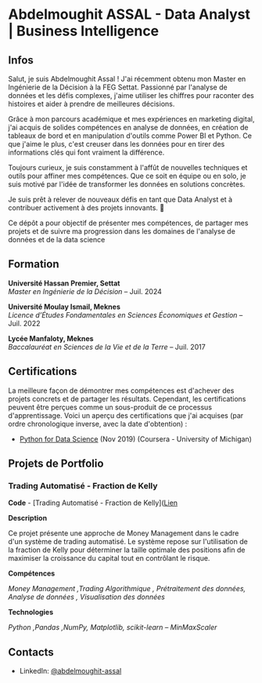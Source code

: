 # Abdelmoughit ASSAL - Data Analyst | Business Intelligence
## Infos
Salut, je suis Abdelmoughit Assal ! J'ai récemment obtenu mon Master en Ingénierie de la Décision à la FEG Settat. Passionné par l'analyse de données et les défis complexes, j'aime utiliser les chiffres pour raconter des histoires et aider à prendre de meilleures décisions.

Grâce à mon parcours académique et mes expériences en marketing digital, j'ai acquis de solides compétences en analyse de données, en création de tableaux de bord et en manipulation d'outils comme Power BI et Python. Ce que j'aime le plus, c'est creuser dans les données pour en tirer des informations clés qui font vraiment la différence.

Toujours curieux, je suis constamment à l'affût de nouvelles techniques et outils pour affiner mes compétences. Que ce soit en équipe ou en solo, je suis motivé par l'idée de transformer les données en solutions concrètes.

Je suis prêt à relever de nouveaux défis en tant que Data Analyst et à contribuer activement à des projets innovants. 🚀

Ce dépôt a pour objectif de présenter mes compétences, de partager mes projets et de suivre ma progression dans les domaines de l'analyse de données et de la data science

## Formation 
**Université Hassan Premier, Settat**  
*Master en Ingénierie de la Décision* – Juil. 2024

**Université Moulay Ismail, Meknes**  
*Licence d’Études Fondamentales en Sciences Économiques et Gestion* – Juil. 2022

**Lycée Manfaloty, Meknes**  
*Baccalauréat en Sciences de la Vie et de la Terre* – Juil. 2017

## Certifications
  La meilleure façon de démontrer mes compétences est d'achever des projets concrets et de partager les résultats. Cependant, les certifications peuvent être perçues comme un sous-produit de ce processus d'apprentissage. Voici un aperçu des certifications que j'ai acquises (par ordre chronologique inverse, avec la date d'obtention) :

- [Python for Data Science](https://coursera.org/share/983e3921c341ce3abeed69a864f0c7e0) (Nov 2019) (Coursera - University of Michigan)

## Projets de Portfolio

### Trading Automatisé - Fraction de Kelly
  **Code** - [Trading Automatisé - Fraction de Kelly]([Lien](https://github.com/AbdelmoughitASSAL/Projets-de-Portfolio/blob/main/Trading%20Automatis%C3%A9%20-%20Cas%20de%20Money%20Management%20(Fraction%20de%20Kelly).ipynb)

  **Description**

  Ce projet présente une approche de Money Management dans le cadre d'un système de trading automatisé. Le système repose sur l'utilisation de la fraction de Kelly pour déterminer la taille optimale des positions afin de maximiser la croissance du capital tout en contrôlant le risque.

  **Compétences**
  
  *Money Management ,Trading Algorithmique , Prétraitement des données, Analyse de données , Visualisation des données*
    
  **Technologies**

  *Python ,Pandas ,NumPy, Matplotlib, scikit-learn – MinMaxScaler*

## Contacts
- LinkedIn: [@abdelmoughit-assal](https://www.linkedin.com/in/abdelmoughit-assal/)
